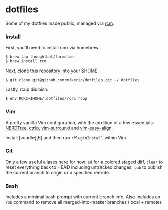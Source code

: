 # dotfiles

Some of my dotfiles made public, managed via [rcm][1].

### Install

First, you'll need to install rcm via homebrew.

```
$ brew tap thoughtbot/formulae
$ brew install rcm
```

Next, clone this repository into your $HOME.

```
$ git clone git@github.com:mikeric/dotfiles.git ~/.dotfiles
```

Lastly, rcup dis bish.

```
$ env RCRC=$HOME/.dotfiles/rcrc rcup
```

### Vim

A pretty vanilla Vim configuration, with the addition of a few essentials: [NERDTree][2], [ctrlp][3], [vim-surround][4] and [vim-easy-align][5].

Install [vundle][6] and then run `:PluginInstall` within Vim.

### Git

Only a few useful aliases here for now: `sd` for a colored staged diff, `clear` to reset everything back to HEAD including untracked changes, `pub` to publish the current branch to origin or a specified remote.

### Bash

Includes a minimal bash prompt with current branch info. Also includes an `rmb` command to remove all merged-into-master branches (local + remote).

[1]: http://robots.thoughtbot.com/rcm-for-rc-files-in-dotfiles-repos
[2]: https://github.com/scrooloose/nerdtree
[3]: https://github.com/kien/ctrlp.vim
[4]: https://github.com/tpope/vim-surround
[5]: https://github.com/junegunn/vim-easy-align
